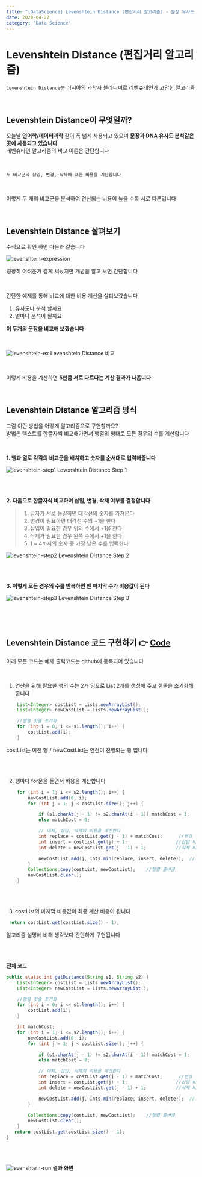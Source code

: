 ```yaml
---
title: "[DataScience] Levenshtein Distance (편집거리 알고리즘) - 문장 유사도 분석을 어떻게 하는가?"
date: 2020-04-22
category: 'Data Science'
---  
```

# Levenshtein Distance (편집거리 알고리즘)
`Levenshtein Distance`는 러시아의 과학자 [블라디미르 리벤슈테인](https://en.wikipedia.org/wiki/Vladimir_Levenshtein)가 고안한 알고리즘  

<br/>

## Levenshtein Distance이 무엇일까?  
오늘날 **언어학/데이터과학** 같이 폭 넓게 사용되고 있으며 **문장과 DNA 유사도 분석같은 곳에 사용되고 있습니다**  
레벤슈타인 알고리즘의 비교 이론은 간단합니다  

<br/>

`두 비교군의 삽입, 변경, 삭제에 대한 비용을 계산합니다`  

<br/>

이렇게 두 개의 비교군을 분석하여 연산되는 <span class='red_font'>비용이 높을 수록</span> 서로 다른겁니다  

<br/>

## Levenshtein Distance 살펴보기  
수식으로 확인 하면 다음과 같습니다  

![levenshtein-expression](./assets/levenshtein-expression.png)  

굉장히 어려운거 같게 써놨지만 개념을 알고 보면 간단합니다  

<br/>

간단한 예제를 통해 비교에 대한 비용 계산을 살펴보겠습니다  

1. 유사도나 분석 할까요  
2. 얼마나 분석이 될까요  

**이 두개의 문장을 비교해 보겠습니다**  

<br/>

![levenshtein-ex](./assets/levenshtein-ex.png)
<span class='img_caption'>Levenshtein Distance 비교</span>  

<br/>  

이렇게 비용을 계산하면 **5만큼 서로 다르다는 계산 결과가 나옵니다**  


<br/>

## Levenshtein Distance 알고리즘 방식   
그럼 이런 방법을 어떻게 알고리즘으로 구현할까요?  
방법은 텍스트를 한글자씩 비교해가면서 행렬의 형태로 모든 경우의 수를 계산합니다  

<br/>

**1. 행과 열로 각각의 비교군을 배치하고 숫자를 순서대로 입력해줍니다**    

![levenshtein-step1](./assets/levenshtein-step1.png)
<span class='img_caption'>Levenshtein Distance Step 1</span>  

<br/>
<br/>

**2. 다음으로 한글자식 비교하며 삽입, 변경, 삭제 여부를 결정합니다**  
> 1. 글자가 서로 동일하면 대각선의 숫자를 가져온다  
> 2. 변경이 필요하면 대각선 수의 +1을 한다  
> 3. 삽입이 필요한 경우 위의 수에서 +1을 한다  
> 4. 삭제가 필요한 경우 왼쪽 수에서 +1을 한다  
> 5. 1 ~ 4까지의 숫자 중 가장 낮은 수를 입력한다   

![levenshtein-step2](./assets/levenshtein-process1.png)
<span class='img_caption'>Levenshtein Distance Step 2</span>  

<br/>
<br/>

**3. 이렇게 모든 경우의 수를 반복하면 맨 마지막 수가 비용값이 된다**  

![levenshtein-step3](./assets/levenshtein-process2.png)
<span class='img_caption'>Levenshtein Distance Step 3</span>  

<br/>
<br/>
<br/>

## Levenshtein Distance 코드 구현하기 :point_right: [Code](https://github.com/renuevo/data-modeling-algorithm/tree/master/levenshtein-distance)   
아래 모든 코드는 예제 출력코드는 github에 등록되어 있습니다  

<br/>

1. 연산을 위해 필요한 행의 수는 2개 임으로 List 2개를 생성해 주고 한줄을 초기화해 줍니다    
```java
    List<Integer> costList = Lists.newArrayList();
    List<Integer> newCostList = Lists.newArrayList();

    //행렬 첫줄 초기화
    for (int i = 0; i <= s1.length(); i++) {
        costList.add(i);
    }
```
costList는 이전 행 / newCostList는 연산이 진행되는 행 입니다

<br/>
<br/>

2. 행마다 for문을 돌면서 비용을 계산합니다  
```java
    for (int i = 1; i <= s2.length(); i++) {
        newCostList.add(0, i);
        for (int j = 1; j < costList.size(); j++) {

            if (s1.charAt(j - 1) != s2.charAt(i - 1)) matchCost = 1;
            else matchCost = 0;

            // 대체, 삽입, 삭제의 비용을 계산한다
            int replace = costList.get(j - 1) + matchCost;      //변경 비용
            int insert = costList.get(j) + 1;                  //삽입 비용
            int delete = newCostList.get(j - 1) + 1;           //삭제 비용

            newCostList.add(j, Ints.min(replace, insert, delete));  //최소 비용 계산
        }
        Collections.copy(costList, newCostList);    //행렬 줄바꿈
        newCostList.clear();
    }
```

<br/>
<br/>

3. costList의 마지막 비용값이 최종 계산 비용이 됩니다
```java
 return costList.get(costList.size() - 1);
```

알고리즘 설명에 비해 생각보다 간단하게 구현됩니다  

<br/>
<br/>

<span class='code_header'>**전체 코드**</span>
```java
public static int getDistance(String s1, String s2) {
    List<Integer> costList = Lists.newArrayList();
    List<Integer> newCostList = Lists.newArrayList();

    //행렬 첫줄 초기화
    for (int i = 0; i <= s1.length(); i++) {
        costList.add(i);
    }

    int matchCost;
    for (int i = 1; i <= s2.length(); i++) {
        newCostList.add(0, i);
        for (int j = 1; j < costList.size(); j++) {

            if (s1.charAt(j - 1) != s2.charAt(i - 1)) matchCost = 1;
            else matchCost = 0;

            // 대체, 삽입, 삭제의 비용을 계산한다
            int replace = costList.get(j - 1) + matchCost;      //변경 비용
            int insert = costList.get(j) + 1;                  //삽입 비용
            int delete = newCostList.get(j - 1) + 1;           //삭제 비용

            newCostList.add(j, Ints.min(replace, insert, delete));  //최소 비용 계산
        }

        Collections.copy(costList, newCostList);    //행렬 줄바꿈
        newCostList.clear();
    }
   return costList.get(costList.size() - 1);
}
```

<br/>
<br/>

![levenshtein-run](./assets/levenshtein-run.png)
<span class='img_caption'>**결과 화면**</span>  